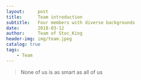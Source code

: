 ```yaml
---
layout:     post
title:      Team introduction
subtitle:   Four members with diverse backgrounds
date:       2018-03-12
author:     Team of Stoc_King
header-img: img/team.jpeg
catalog: true
tags:
    - Team
---
```


>None of us is as smart as all of us
